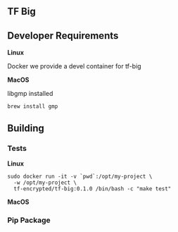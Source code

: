 ## TF Big

## Developer Requirements

**Linux**

Docker we provide a devel container for tf-big

**MacOS**

libgmp installed

```
brew install gmp
```

## Building

### Tests

**Linux**

```
sudo docker run -it -v `pwd`:/opt/my-project \
  -w /opt/my-project \
  tf-encrypted/tf-big:0.1.0 /bin/bash -c "make test"
```

**MacOS**

### Pip Package
